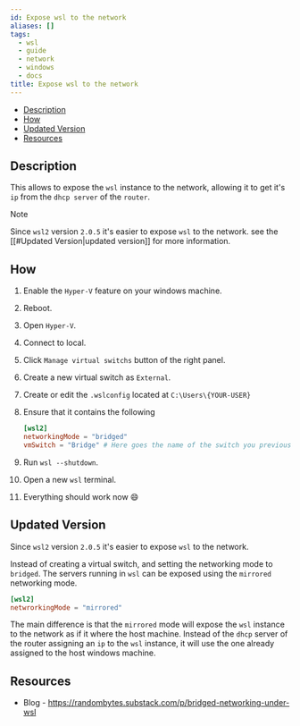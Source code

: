 ```yaml
---
id: Expose wsl to the network
aliases: []
tags:
  - wsl
  - guide
  - network
  - windows
  - docs
title: Expose wsl to the network
---
```


<!--toc:start-->

- [Description](#description)
- [How](#how)
- [Updated Version](#updated-version)
- [Resources](#resources)
<!--toc:end-->

## Description

This allows to expose the `wsl` instance to the network,
allowing it to get it's `ip` from the `dhcp server` of the `router`.

> [!note]
> Since `wsl2` version `2.0.5`
> it's easier to expose `wsl` to the network.
> see the [[#Updated Version|updated version]] for more information.

## How

1.  Enable the `Hyper-V` feature on your windows machine.
2.  Reboot.
3.  Open `Hyper-V`.
4.  Connect to local.
5.  Click `Manage virtual switchs` button of the right panel.
6.  Create a new virtual switch as `External`.
7.  Create or edit the `.wslconfig` located at `C:\Users\{YOUR-USER}`
8.  Ensure that it contains the following

    ```toml
    [wsl2]
    networkingMode = "bridged"
    vmSwitch = "Bridge" # Here goes the name of the switch you previously created
    ```

9.  Run `wsl --shutdown`.
10. Open a new `wsl` terminal.
11. Everything should work now 😄

## Updated Version

Since `wsl2` version `2.0.5` it's easier to expose `wsl` to the network.

Instead of creating a virtual switch, and setting the
networking mode to `bridged`.
The servers running in `wsl` can be exposed using the `mirrored` networking mode.

```toml
[wsl2]
netwrorkingMode = "mirrored"
```

The main difference is that the `mirrored` mode will expose the `wsl` instance to
the network as if it where the host machine. Instead of the `dhcp` server of the
router assigning an `ip` to the `wsl` instance, it will use the one already assigned
to the host windows machine.

## Resources

- Blog - https://randombytes.substack.com/p/bridged-networking-under-wsl
